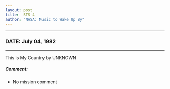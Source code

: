 ```yaml
---
layout: post
title:  STS-4
author: "NASA: Music to Wake Up By"
---
```


----
### DATE: July 04, 1982
----
This is My Country by UNKNOWN

##### Comment:
* No mission comment
